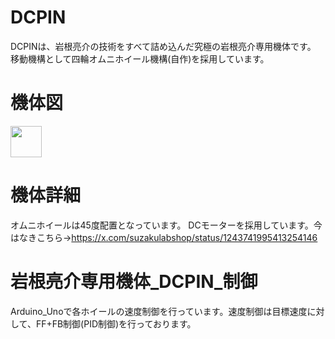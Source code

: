 # DCPIN
DCPINは、岩根亮介の技術をすべて詰め込んだ究極の岩根亮介専用機体です。
移動機構として四輪オムニホイール機構(自作)を採用しています。

# 機体図
<img src="https://github.com/user-attachments/assets/d64a460b-2bc1-42fc-97da-57b8c8728361" width="50">


# 機体詳細
オムニホイールは45度配置となっています。
DCモーターを採用しています。今はなきこちら→https://x.com/suzakulabshop/status/1243741995413254146

# 岩根亮介専用機体_DCPIN_制御
Arduino_Unoで各ホイールの速度制御を行っています。速度制御は目標速度に対して、FF+FB制御(PID制御)を行っております。
